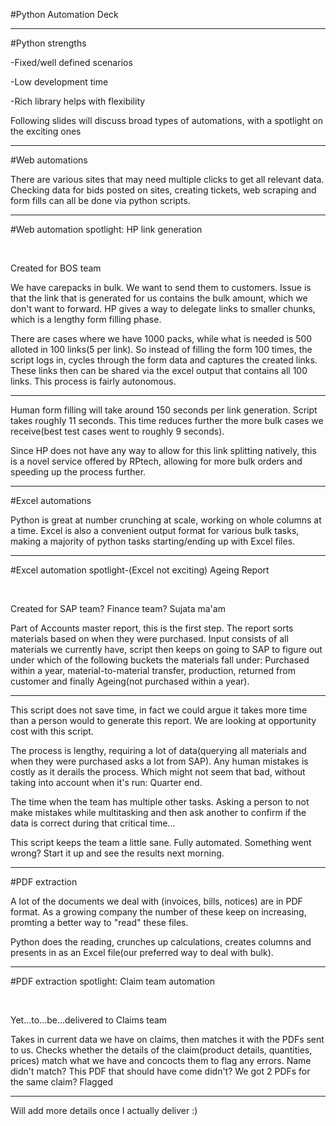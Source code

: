 #Python Automation Deck

---

#Python strengths

-Fixed/well defined scenarios

-Low development time

-Rich library helps with flexibility

Following slides will discuss broad types of automations, with a spotlight on the exciting ones

---

#Web automations

There are various sites that may need multiple clicks to get all relevant data. Checking data for bids posted on sites, creating tickets, web scraping and form fills can all be done via python scripts.

---

#Web automation spotlight: HP link generation

&nbsp;


Created for BOS team

We have carepacks in bulk. We want to send them to customers. Issue is that the link that is generated for us contains the bulk amount, which we don't want to forward. HP gives a way to delegate links to smaller chunks, which is a lengthy form filling phase.

There are cases where we have 1000 packs, while what is needed is 500 alloted in 100 links(5 per link). So instead of filling the form 100 times, the script logs in, cycles through the form data and captures the created links. These links then can be shared via the excel output that contains all 100 links. This process is fairly autonomous.

---

Human form filling will take around 150 seconds per link generation. Script takes roughly 11 seconds. This time reduces further the more bulk cases we receive(best test cases went to roughly 9 seconds).

Since HP does not have any way to allow for this link splitting natively, this is a novel service offered by RPtech, allowing for more bulk orders and speeding up the process further.

---

#Excel automations

Python is great at number crunching at scale, working on whole columns at a time. Excel is also a convenient output format for various bulk tasks, making a majority of python tasks starting/ending up with Excel files.

---

#Excel automation spotlight-(Excel not exciting) Ageing Report

&nbsp;


Created for SAP team? Finance team? Sujata ma'am

Part of Accounts master report, this is the first step. The report sorts materials based on when they were purchased. Input consists of all materials we currently have, script then keeps on going to SAP to figure out under which of the following buckets the materials fall under: Purchased within a year, material-to-material transfer, production, returned from customer and finally Ageing(not purchased within a year).

---

This script does not save time, in fact we could argue it takes more time than a person would to generate this report. We are looking at opportunity cost with this script.

The process is lengthy, requiring a lot of data(querying all materials and when they were purchased asks a lot from SAP). Any human mistakes is costly as it derails the process. Which might not seem that bad, without taking into account when it's run: Quarter end.

The time when the team has multiple other tasks. Asking a person to not make mistakes while multitasking and then ask another to confirm if the data is correct during that critical time...

This script keeps the team a little sane. Fully automated. Something went wrong? Start it up and see the results next morning.

---

#PDF extraction

A lot of the documents we deal with (invoices, bills, notices) are in PDF format. As a growing company the number of these keep on increasing, promting a better way to "read" these files.

Python does the reading, crunches up calculations, creates columns and presents in as an Excel file(our preferred way to deal with bulk).

---

#PDF extraction spotlight: Claim team automation

&nbsp;


Yet...to...be...delivered to Claims team

Takes in current data we have on claims, then matches it with the PDFs sent to us. Checks whether the details of the claim(product details, quantities, prices) match what we have and concocts them to flag any errors. Name didn't match? This PDF that should have come didn't? We got 2 PDFs for the same claim? Flagged

---

Will add more details once I actually deliver :)
